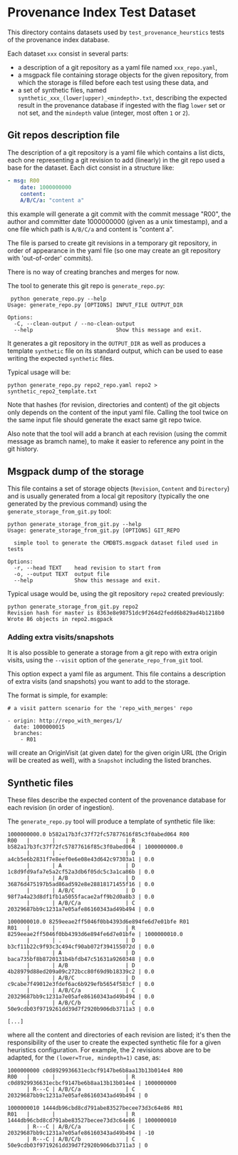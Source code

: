 # Provenance Index Test Dataset

This directory contains datasets used by `test_provenance_heurstics` tests of
the provenance index database.

Each dataset `xxx` consist in several parts:

- a description of a git repository as a yaml file named `xxx_repo.yaml`,
- a msgpack file containing storage objects for the given repository, from
  which the storage is filled before each test using these data, and
- a set of synthetic files, named `synthetic_xxx_(lower|upper)_<mindepth>.txt`,
  describing the expected result in the provenance database if ingested with
  the flag `lower` set or not set, and the `mindepth` value (integer, most
  often `1` or `2`).


## Git repos description file

The description of a git repository is a yaml file which contains a list dicts,
each one representing a git revision to add (linearly) in the git repo used a
base for the dataset. Each dict consist in a structure like:

``` yaml
- msg: R00
	date: 1000000000
	content:
    A/B/C/a: "content a"

```

this example will generate a git commit with the commit message "R00", the
author and committer date 1000000000 (given as a unix timestamp), and a one
file which path is `A/B/C/a` and content is "content a".

The file is parsed to create git revisions in a temporary git repository, in
order of appearance in the yaml file (so one may create an git repository with
'out-of-order' commits).

There is no way of creating branches and merges for now.

The tool to generate this git repo is `generate_repo.py`:

```
 python generate_repo.py --help
Usage: generate_repo.py [OPTIONS] INPUT_FILE OUTPUT_DIR

Options:
  -C, --clean-output / --no-clean-output
  --help                          Show this message and exit.
```

It generates a git repository in the `OUTPUT_DIR` as well as produces a
template `synthetic` file on its standard output, which can be used to ease
writing the expected `synthetic` files.

Typical usage will be:

```
python generate_repo.py repo2_repo.yaml repo2 > synthetic_repo2_template.txt
```

Note that hashes (for revision, directories and content) of the git objects
only depends on the content of the input yaml file. Calling the tool twice on
the same input file should generate the exact same git repo twice.

Also note that the tool will add a branch at each revision (using the commit
message as bramch name), to make it easier to reference any point in the git
history.

## Msgpack dump of the storage

This file contains a set of storage objects (`Revision`, `Content` and
`Directory`) and is usually generated from a local git repository (typically
the one generated by the previous command) using the
`generate_storage_from_git.py` tool:

```
python generate_storage_from_git.py --help
Usage: generate_storage_from_git.py [OPTIONS] GIT_REPO

  simple tool to generate the CMDBTS.msgpack dataset filed used in tests

Options:
  -r, --head TEXT    head revision to start from
  -o, --output TEXT  output file
  --help             Show this message and exit.

```

Typical usage would be, using the git repository `repo2` created previously:

```
python generate_storage_from_git.py repo2
Revision hash for master is 8363e8e98751dc9f264d2fedd6b829ad4b1218b0
Wrote 86 objects in repo2.msgpack
```

### Adding extra visits/snapshots

It is also possible to generate a storage from a git repo with extra origin
visits, using the `--visit` option of the `generate_repo_from_git` tool.

This option expect a yaml file as argument. This file contains a description of
extra visits (and snapshots) you want to add to the storage.

The format is simple, for example:

```
# a visit pattern scenario for the 'repo_with_merges' repo

- origin: http://repo_with_merges/1/
  date: 1000000015
  branches:
    - R01

```

will create an OriginVisit (at given date) for the given origin URL (the Origin
will be created as well), with a `Snapshot` including the listed
branches.


## Synthetic files

These files describe the expected content of the provenance database for each
revision (in order of ingestion).

The `generate_repo.py` tool will produce a template of synthetic file like:

```
1000000000.0 b582a17b3fc37f72fc57877616f85c3f0abed064 R00
R00   |       |                      | R b582a17b3fc37f72fc57877616f85c3f0abed064 | 1000000000.0
      |       | .                    | D a4cb5e6b2831f7e8eef0e6e08e43d642c97303a1 | 0.0
      |       | A                    | D 1c8d9fd9afa7e5a2cf52a3db6f05dc5c3a1ca86b | 0.0
      |       | A/B                  | D 36876d475197b5ad86ad592e8e28818171455f16 | 0.0
      |       | A/B/C                | D 98f7a4a23d8df1fb1a5055facae2aff9b2d0a8b3 | 0.0
      |       | A/B/C/a              | C 20329687bb9c1231a7e05afe86160343ad49b494 | 0.0

1000000010.0 8259eeae2ff5046f0bb4393d6e894fe6d7e01bfe R01
R01   |       |                      | R 8259eeae2ff5046f0bb4393d6e894fe6d7e01bfe | 1000000010.0
      |       | .                    | D b3cf11b22c9f93c3c494cf90ab072f394155072d | 0.0
      |       | A                    | D baca735bf8b8720131b4bfdb47c51631a9260348 | 0.0
      |       | A/B                  | D 4b28979d88ed209a09c272bcc80f69d9b18339c2 | 0.0
      |       | A/B/C                | D c9cabe7f49012e3fdef6ac6b929efb5654f583cf | 0.0
      |       | A/B/C/a              | C 20329687bb9c1231a7e05afe86160343ad49b494 | 0.0
      |       | A/B/C/b              | C 50e9cdb03f9719261dd39d7f2920b906db3711a3 | 0.0

[...]
```

where all the content and directories of each revision are listed; it's then
the responsibility of the user to create the expected synthetic file for a
given heuristics configuration. For example, the 2 revisions above are to be
adapted, for the `(lower=True, mindepth=1)` case, as:

```
1000000000 c0d8929936631ecbcf9147be6b8aa13b13b014e4 R00
R00   |       |                      | R c0d8929936631ecbcf9147be6b8aa13b13b014e4 | 1000000000
      | R---C | A/B/C/a              | C 20329687bb9c1231a7e05afe86160343ad49b494 | 0

1000000010 1444db96cbd8cd791abe83527becee73d3c64e86 R01
R01   |       |                      | R 1444db96cbd8cd791abe83527becee73d3c64e86 | 1000000010
      | R---C | A/B/C/a              | C 20329687bb9c1231a7e05afe86160343ad49b494 | -10
      | R---C | A/B/C/b              | C 50e9cdb03f9719261dd39d7f2920b906db3711a3 | 0

```
